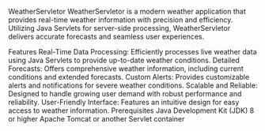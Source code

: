 WeatherServletor
WeatherServletor is a modern weather application that provides real-time weather information with precision and efficiency. Utilizing Java Servlets for server-side processing, WeatherServletor delivers accurate forecasts and seamless user experiences.

Features
Real-Time Data Processing: Efficiently processes live weather data using Java Servlets to provide up-to-date weather conditions.
Detailed Forecasts: Offers comprehensive weather information, including current conditions and extended forecasts.
Custom Alerts: Provides customizable alerts and notifications for severe weather conditions.
Scalable and Reliable: Designed to handle growing user demand with robust performance and reliability.
User-Friendly Interface: Features an intuitive design for easy access to weather information.
Prerequisites
Java Development Kit (JDK) 8 or higher
Apache Tomcat or another Servlet container
